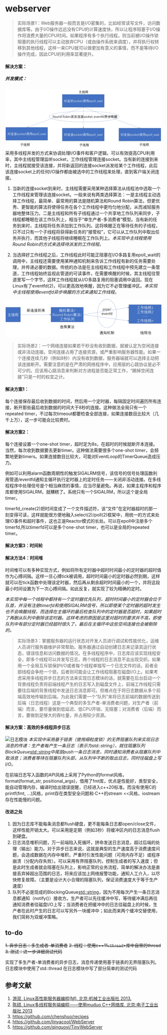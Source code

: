# webserver

> 实际场景1：Web服务器一般而言是I/O密集的，比如经常读写文件，访问数据库等。由于I/O操作远远没有CPU的计算速度快，所以让程序阻塞于I/O操作将浪费大量的CPU时间。如果程序有多个执行线程，则当前被I/O操作锁阻塞的执行线程可以主动放弃CPU（或由操作系统来调度），并将执行权转移到其他线程，这样一来CPU就可以做更加有意义的事情，而不是等待I/O操作完成，因此CPU的利用率显著提升。
#### 解决方案：
##### 并发模式：
![并发模式](docs/并发模式.png)
采用多线程并发的方式来协调处理I/O事件和客户逻辑，可以有效提高CPU利用率，其中主线程管理监听socket，工作线程管理连接socket。当有新的连接到来时，主线程就接受该连接，并将新返回的连接socket派发给某个工作线程，此后该连接socket上的任何I/O操作都由被选中的工作线程来处理，直到客户端关闭连接。


1.	当新的连接socket到来时，主线程需要采用某种选择算法从线程池中选取一个工作线程来管理该连接socket。一般来说有两类选择算法：一是主线程主动选择工作线程，最简单、最常用的算法是随机算法和Round Robin算法，但更优秀、更智能的算法将使得任务在各个工作线程中更均匀地分配，从而减轻服务器地整体压力。二是主线程和所有子线程通过一个共享地工作队列来同步，子线程都睡眠在该工作队列上，相当于“单生产者-多消费者”模型。当有新的任务到来时，主线程将任务添加到工作队列。这将唤醒正在等待任务的子线程，只不过只有一个子线程将获得新任务的“接管权”，它可以从工作队列中取出任务并执行，而其他子线程将继续睡眠在工作队列上。_本实现中主线程使用Round Robin的方式来选择待派发的工作线程。_

2.	当选择好工作线程之后，工作线程此时可能正阻塞在I/O多路复用epoll_wait的调用中，主线程还需要使用某种通知机制来告诉工作线程有新的任务需要处理，并传递必要的数据。传统的办法是在主线程和工作线程中预先建立一条管道，工作线程始终监视此管道的可读事件，在需要唤醒的时候，其主线程往管道里写一个字节，这样工作线程就从I/O多路复用的阻塞调用中返回。现在Linux有了eventfd(2)，可以更高效地唤醒，因为它不必管理缓冲区。_本实现中主线程使用eventfd异步唤醒的方式来通知工作线程。_

![线程池模型](docs/线程池模型.png)

> 实际场景2：一个网络连接如果若干秒没有收到数据，就被认定为空闲连接或非活动连接。空闲连接占用了连接资源，或严重影响服务器性能。如果一个连接连续几秒（例如8秒）内没有收到数据，服务器端就可以选择主动把该连接断开。需要注意的是在严肃的网络程序中，应用层的心跳协议是必不可少的。应该用心跳消息来判断对方进程是否能正常工作，“踢掉空闲连接”只是一时的权宜之计。
#### 解决方案1：
每个连接保存最后收到数据的时间，然后用一个定时器，每隔固定时间遍历所有连接，断开那些最后收到数据的时间大于8秒的连接。这种做法全局只有一个repeated timer，不过每次timeout都要检查全部连接，如果连接数目比较大（几千上万），这一步可能会比较费时。

#### 解决方案2：
每个连接设置一个one-shot timer，超时定为8s，在超时的时候就断开本连接。当然，每次收到数据要去更新timer。这种做法需要很多个one-shot timer，会频繁地更新timers。如果连接数目比较大，可能对EventLoop的TimerQueue造成压力。

例如可以利用alarm函数周期性的触发SIGALRM信号，该信号的信号处理函数利用管道/eventfd通知主循环执行定时器上的定时任务——关闭非活动连接。在多线程程序中处理信号是个相当麻烦的事情，应当尽量避免。再说，如果主程序和程序库都使用SIGALRM，就糟糕了。系统只有一个SIGALRM，所以这个是全局timer。

timerfd_create(2)把时间变成了一个文件描述符，该“文件”在定时器超时的那一刻变得可读，这样就能很方便地融入select(2)/poll(2)框架中，用统一的方式来处理IO事件和超时事件，这也正是Reactor模式的长处。可以在epoll中注册多个timerfd,所以timerfd可以是多个one-shot timer，也可以是全局的repeated timer。

#### 解决方案3：时间轮
#### 解决方法4：时间堆
时间堆可以有多种实现方式，例如将所有定时器中超时时间最小的定时器的超时值作为心搏间隔。这样一旦心搏tick被调用，超时时间最小的定时器必然到期，这样就可以在tick函数中处理该定时器，然后再从剩余超时时间最小的一个，并将这段最小时间设置为下一次心搏间隔。如此反复，就实现了较为精确的定时。

_本实现中每一个线程中都持有一个定时器优先队列，超时时间最小的定时器会位于队首，并没有注册timerfd和使用SIGALRM信号，所以即使某个定时器的超时发生也不会唤醒线程，而选择在主循环的最后检查队列中的定时器是否超时，如果超时了再删从队列中删除该定时器。这样考虑的原因是这里对超时的要求并不高，即使队列中有部分定时器已经超时很久了，最后在主循环中这些空闲连接也会被剔除的。_

> 实际场景3：掌握服务器的运行状态对开发人员进行调试和性能优化，运维人员进行服务器维护非常帮助。服务器通过自动创建日志来记录其运行状态，错误信息和访问数据的情况。在多线程程序中，日志库应该实现线程安全，即多个线程可以并发写日志，两个线程的日志消息不会出现交织。如果用一个全局互斥锁保护I/O或者每个线程单独写一个日志文件的话，前者全部线程会争抢一个锁，后者则可能会让工作线程阻塞在磁盘I/O上。如果考虑采用多线程异步日志的方法来实现日志模块的话，就需要在后台启动一个背景线程负责将前端线程产生的日志写入到磁盘文件上，前端工作线程只需要往后端的背景线程中发送日志消息即可。但难点在于将日志数据从多个前端高效地传输到后端。为此我们需要一个“队列”来将日志前端的数据传送到后端（日志线程）这是一个典型的多生产者-单消费者问题，对生产者（前端）而言，要尽量做到低延迟、低CPU开销、无阻塞；对消费者（后端）而言，要做到足够大的吞吐量，并占用较少资源。

#### 解决方案：高效的多线程异步日志
![日志模块](docs/日志模块.png)
_本实现中采用基于链表（使用细粒度锁）的无界阻塞队列来实现日志消息的传递：生产者每产生一条日志（表示为std::string），就往阻塞队列BlockQueue<std::string>中尾部push一条日志消息，同时通知消费者从阻塞队列中取消息；消费者等待在阻塞队列头部，从队列中不断的取出日志，同时往磁盘上写I/O。_

在前端日志写入函数的API风格上采用了Python的format风格，format(format_str,  positional_args)，借用了fmt库，优点是性能好，类型安全，能自动管理内存，编译时给出错误提醒，已经进入c++20标准。而没有使用C的printf(fmt, ...)风格，print存在类型安全问题和·C++的stream <<风格，iostream存在性能慢的问题。

#### 改进之处

1. 因为日志库不能每条消息都flush硬盘，更不能每条日志都open/close文件，这样性能开销太大。可以采用是定期（例如3秒）将缓冲区内的日志消息flush到硬盘。
2. 日志消息堆积问题，万一前端陷入死循环，拼命发送日志消息，超过后端的处理（输出）能力。对于异步日志来说，这就是典型的生产速度高于消费速度问题，会造成数据在内存中堆积，严重时引发性能问题（可用内存不足）或程序崩溃（分配内存失败）。可以采用有界阻塞队列，控制生成者的写入速度；但是此时生成者就会阻塞在队列上，影响正常的业务流程，简单的解决办法是直接丢弃掉超出范围的日志，将来应该加上网络报警功能，通知人工介入，以尽快修复故障。（主要是设计大小合理的阻塞队列，保证消费速度大于等于生产速度）
3. 队列不必是现成的BlockingQueue<std::string>，因为不用每次产生一条日志消息都通知（notify()）接收方。生产者可以先往缓冲中写，等待缓冲满后再往通知消费者往磁盘I/O上写；当消费者在把缓冲中的日志往磁盘上的时候，生产者在此时产生的日志可以写另外一块缓冲中；如此而来两个缓冲交替使用，我们简称为双缓冲策略。


## to-do
~~1. 异步日志：多生成者-单消费者~~
~~2. 线程：使用c++11`<thread`>库中自带的thread~~
~~3. 测试：进一步详细测试代码~~ 

  实现了多生产者-单消费者的异步日志，消息传递使用基于链表的无界阻塞队列。
  日志模块中使用了std::thread
  在日志模块中写了部分简单的测试代码
  
  
## 参考文献
1. [游双. Linux高性能服务器编程[M]. 北京:机械工业出版社,2013.](https://book.douban.com/subject/24722611/) 
2. [陈硕. Linux多线程服务端编程——使用muduo C++网络库. 北京:电子工业出版社,2013](https://book.douban.com/subject/20471211/)
3. https://github.com/chenshuo/recipes
4. https://github.com/linyacool/WebServer
5. https://github.com/qinguoyi/TinyWebServer

